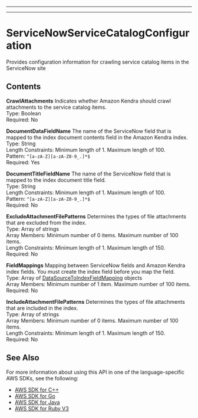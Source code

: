 --------

--------

# ServiceNowServiceCatalogConfiguration<a name="API_ServiceNowServiceCatalogConfiguration"></a>

Provides configuration information for crawling service catalog items in the ServiceNow site

## Contents<a name="API_ServiceNowServiceCatalogConfiguration_Contents"></a>

 **CrawlAttachments**   <a name="Kendra-Type-ServiceNowServiceCatalogConfiguration-CrawlAttachments"></a>
Indicates whether Amazon Kendra should crawl attachments to the service catalog items\.   
Type: Boolean  
Required: No

 **DocumentDataFieldName**   <a name="Kendra-Type-ServiceNowServiceCatalogConfiguration-DocumentDataFieldName"></a>
The name of the ServiceNow field that is mapped to the index document contents field in the Amazon Kendra index\.  
Type: String  
Length Constraints: Minimum length of 1\. Maximum length of 100\.  
Pattern: `^[a-zA-Z][a-zA-Z0-9_.]*$`   
Required: Yes

 **DocumentTitleFieldName**   <a name="Kendra-Type-ServiceNowServiceCatalogConfiguration-DocumentTitleFieldName"></a>
The name of the ServiceNow field that is mapped to the index document title field\.  
Type: String  
Length Constraints: Minimum length of 1\. Maximum length of 100\.  
Pattern: `^[a-zA-Z][a-zA-Z0-9_.]*$`   
Required: No

 **ExcludeAttachmentFilePatterns**   <a name="Kendra-Type-ServiceNowServiceCatalogConfiguration-ExcludeAttachmentFilePatterns"></a>
Determines the types of file attachments that are excluded from the index\.  
Type: Array of strings  
Array Members: Minimum number of 0 items\. Maximum number of 100 items\.  
Length Constraints: Minimum length of 1\. Maximum length of 150\.  
Required: No

 **FieldMappings**   <a name="Kendra-Type-ServiceNowServiceCatalogConfiguration-FieldMappings"></a>
Mapping between ServiceNow fields and Amazon Kendra index fields\. You must create the index field before you map the field\.  
Type: Array of [DataSourceToIndexFieldMapping](API_DataSourceToIndexFieldMapping.md) objects  
Array Members: Minimum number of 1 item\. Maximum number of 100 items\.  
Required: No

 **IncludeAttachmentFilePatterns**   <a name="Kendra-Type-ServiceNowServiceCatalogConfiguration-IncludeAttachmentFilePatterns"></a>
Determines the types of file attachments that are included in the index\.   
Type: Array of strings  
Array Members: Minimum number of 0 items\. Maximum number of 100 items\.  
Length Constraints: Minimum length of 1\. Maximum length of 150\.  
Required: No

## See Also<a name="API_ServiceNowServiceCatalogConfiguration_SeeAlso"></a>

For more information about using this API in one of the language\-specific AWS SDKs, see the following:
+  [AWS SDK for C\+\+](https://docs.aws.amazon.com/goto/SdkForCpp/kendra-2019-02-03/ServiceNowServiceCatalogConfiguration) 
+  [AWS SDK for Go](https://docs.aws.amazon.com/goto/SdkForGoV1/kendra-2019-02-03/ServiceNowServiceCatalogConfiguration) 
+  [AWS SDK for Java](https://docs.aws.amazon.com/goto/SdkForJava/kendra-2019-02-03/ServiceNowServiceCatalogConfiguration) 
+  [AWS SDK for Ruby V3](https://docs.aws.amazon.com/goto/SdkForRubyV3/kendra-2019-02-03/ServiceNowServiceCatalogConfiguration) 